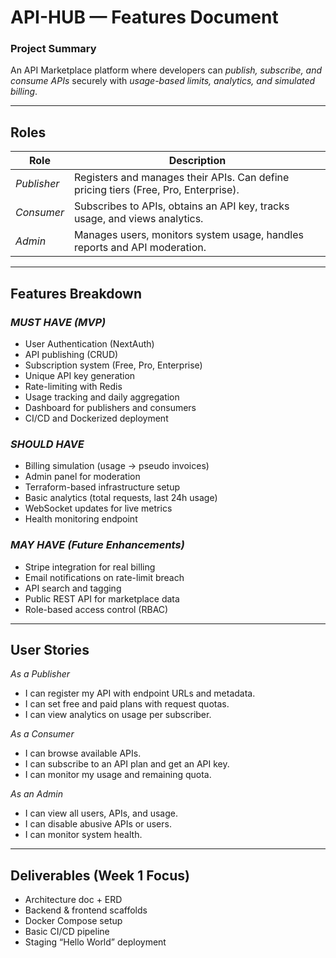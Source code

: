 # API-HUB — Features Document

### Project Summary
An API Marketplace platform where developers can *publish, subscribe, and consume APIs* securely with *usage-based limits, analytics, and simulated billing*.

---

## Roles

| Role | Description |
|------|--------------|
| *Publisher* | Registers and manages their APIs. Can define pricing tiers (Free, Pro, Enterprise). |
| *Consumer* | Subscribes to APIs, obtains an API key, tracks usage, and views analytics. |
| *Admin* | Manages users, monitors system usage, handles reports and API moderation. |

---

## Features Breakdown

### *MUST HAVE (MVP)*
- User Authentication (NextAuth)
- API publishing (CRUD)
- Subscription system (Free, Pro, Enterprise)
- Unique API key generation
- Rate-limiting with Redis
- Usage tracking and daily aggregation
- Dashboard for publishers and consumers
- CI/CD and Dockerized deployment

### *SHOULD HAVE*
- Billing simulation (usage → pseudo invoices)
- Admin panel for moderation
- Terraform-based infrastructure setup
- Basic analytics (total requests, last 24h usage)
- WebSocket updates for live metrics
- Health monitoring endpoint

### *MAY HAVE (Future Enhancements)*
- Stripe integration for real billing
- Email notifications on rate-limit breach
- API search and tagging
- Public REST API for marketplace data
- Role-based access control (RBAC)

---

## User Stories

*As a Publisher*
- I can register my API with endpoint URLs and metadata.
- I can set free and paid plans with request quotas.
- I can view analytics on usage per subscriber.

*As a Consumer*
- I can browse available APIs.
- I can subscribe to an API plan and get an API key.
- I can monitor my usage and remaining quota.

*As an Admin*
- I can view all users, APIs, and usage.
- I can disable abusive APIs or users.
- I can monitor system health.

---

## Deliverables (Week 1 Focus)
- Architecture doc + ERD
- Backend & frontend scaffolds
- Docker Compose setup
- Basic CI/CD pipeline
- Staging “Hello World” deployment